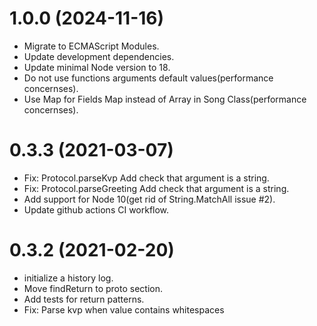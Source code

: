 # 1.0.0 (2024-11-16)
  * Migrate to ECMAScript Modules.
  * Update development dependencies.
  * Update minimal Node version to 18.
  * Do not use functions arguments default values(performance concernses).
  * Use Map for Fields Map instead of Array in Song Class(performance concernses).

# 0.3.3 (2021-03-07)

  * Fix: Protocol.parseKvp Add check that argument is a string.
  * Fix: Protocol.parseGreeting Add check that argument is a string.
  * Add support for Node 10(get rid of String.MatchAll issue #2).
  * Update github actions CI workflow.

# 0.3.2 (2021-02-20)

  * initialize a history log.
  * Move findReturn to proto section.
  * Add tests for return patterns.
  * Fix: Parse kvp when value contains whitespaces
